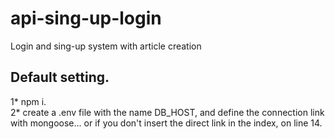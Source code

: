 # api-sing-up-login
Login and sing-up system with article creation

## Default setting.
1* npm i.<br>
2* create a .env file with the name DB_HOST, and define the connection link with mongoose... or if you don't insert the direct link in the index, on line 14.

